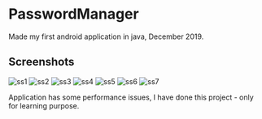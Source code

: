 # PasswordManager

Made my first android application in java, December 2019.

## Screenshots

![ss1](/Screenshots/ss1.png)
![ss2](/Screenshots/ss2.png)
![ss3](/Screenshots/ss3.png)
![ss4](/Screenshots/ss4.png)
![ss5](/Screenshots/ss5.png)
![ss6](/Screenshots/ss6.png)
![ss7](/Screenshots/ss7.png)

Application has some performance issues, I have done this project - only for learning purpose.
